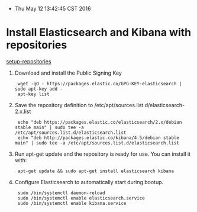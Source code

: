 * Thu May 12 13:42:45 CST 2016

Install Elasticsearch and Kibana with repositories
==================================================
[setup-repositories][1]

1. Download and install the Public Signing Key

        wget -qO - https://packages.elastic.co/GPG-KEY-elasticsearch | sudo apt-key add -
        apt-key list


2. Save the repository definition to /etc/apt/sources.list.d/elasticsearch-2.x.list

        echo "deb https://packages.elastic.co/elasticsearch/2.x/debian stable main" | sudo tee -a /etc/apt/sources.list.d/elasticsearch.list
        echo "deb http://packages.elastic.co/kibana/4.5/debian stable main" | sudo tee -a /etc/apt/sources.list.d/elasticsearch.list


3. Run apt-get update and the repository is ready for use. You can install it with:

        apt-get update && sudo apt-get install elasticsearch kibana

4. Configure Elasticsearch to automatically start during bootup.

        sudo /bin/systemctl daemon-reload
        sudo /bin/systemctl enable elasticsearch.service
        sudo /bin/systemctl enable kibana.service

[1]: https://www.elastic.co/guide/en/elasticsearch/reference/current/setup-repositories.html#setup-repositories "Setup Repositories"
